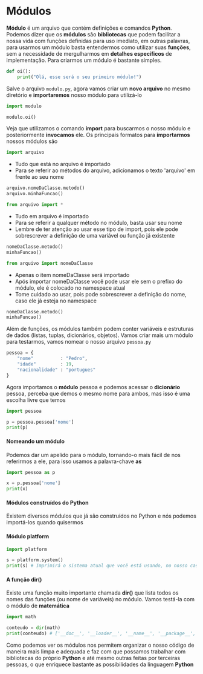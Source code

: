 # Módulos

**Módulo** é um arquivo que contém definições e comandos **Python**. Podemos dizer que os **módulos** são **bibliotecas** que podem facilitar a nossa vida com funções definidas para uso imediato, em outras palavras, para usarmos um módulo basta entendermos como utilizar suas **funções**, sem a necessidade de mergulharmos em **detalhes específicos** de implementação. Para criarmos um módulo é bastante simples. 

```python
def oi():
	print("Olá, esse será o seu primeiro módulo!")
```

Salve o arquivo `modulo.py`, agora vamos criar um **novo arquivo** no mesmo diretório e **importaremos** nosso módulo para utilizá-lo

```python
import modulo

modulo.oi()
```

Veja que utilizamos o comando **import** para buscarmos o nosso módulo e posteriormente **invocamos** ele. Os principais formatos para **importarmos** nossos módulos são

```python
import arquivo
```
- Tudo que está no arquivo é importado
- Para se referir ao métodos do arquivo, adicionamos o texto 'arquivo' em frente ao seu nome

```python
arquivo.nomeDaClasse.metodo()
arquivo.minhaFuncao()
```

```python
from arquivo import *
```
- Tudo em arquivo é importado
- Para se referir a qualquer método no módulo, basta usar seu nome
- Lembre de ter atenção ao usar esse tipo de import, pois ele pode sobrescrever a definição de uma variável ou função já existente

```python
nomeDaClasse.metodo()
minhaFuncao()
```

```python
from arquivo import nomeDaClasse
```
- Apenas o item nomeDaClasse será importado
- Após importar nomeDaClasse você pode usar ele sem o prefixo do módulo, ele é colocado no namespace atual
- Tome cuidado ao usar, pois pode sobrescrever a definição do nome, caso ele já esteja no namespace

```python
nomeDaClasse.metodo()
minhaFuncao()
```

Além de funções, os módulos também podem conter variáveis e estruturas de dados (listas, tuplas, dicionários, objetos). Vamos criar mais um módulo para testarmos, vamos nomear o nosso arquivo `pessoa.py`

```python
pessoa = {
	"nome"          : "Pedro",
	"idade"         : 19,
	"nacionalidade" : "portugues"
}
```

Agora importamos o **módulo** pessoa e podemos acessar o **dicionário** pessoa, perceba que demos o mesmo nome para ambos, mas isso é uma escolha livre que temos

```python
import pessoa

p = pessoa.pessoa['nome']
print(p)
```

#### Nomeando um módulo

Podemos dar um apelido para o módulo, tornando-o mais fácil de nos referirmos a ele, para isso usamos a palavra-chave **as**

```python
import pessoa as p

x = p.pessoa['nome']
print(x)
```

#### Módulos construídos do Python

Existem diversos módulos que já são construídos no Python e nós podemos importá-los quando quisermos

#### Módulo platform

```python
import platform

s = platform.system()
print(s) # Imprimirá o sistema atual que você está usando, no nosso caso é Linux
```

#### A função **dir()**

Existe uma função muito importante chamada **dir()** que lista todos os nomes das funções (ou nome de variáveis) no módulo. Vamos testá-la com o módulo de **matemática**

```python
import math

conteudo = dir(math)
print(conteudo) # ['__doc__', '__loader__', '__name__', '__package__', '__spec__', 'acos', 'acosh', 'asin', 'asinh', 'atan', 'atan2', 'atanh', 'ceil', 'copysign', 'cos', 'cosh', 'degrees', 'e', 'erf', 'erfc', 'exp', 'expm1', 'fabs', 'factorial', 'floor', 'fmod', 'frexp', 'fsum', 'gamma', 'gcd', 'hypot', 'inf', 'isclose', 'isfinite', 'isinf', 'isnan', 'ldexp', 'lgamma', 'log', 'log10', 'log1p', 'log2', 'modf', 'nan', 'pi', 'pow', 'radians', 'sin', 'sinh', 'sqrt', 'tan', 'tanh', 'trunc']
```

Como podemos ver os módulos nos permitem organizar o nosso código de maneira mais limpa e adequada e faz com que possamos trabalhar com bibliotecas do próprio **Python** e até mesmo outras feitas por terceiras pessoas, o que enriquece bastante as possibilidades da linguagem **Python**













































